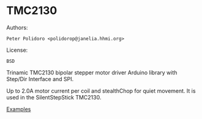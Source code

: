 # TMC2130

Authors:

    Peter Polidoro <polidorop@janelia.hhmi.org>

License:

    BSD


Trinamic TMC2130 bipolar stepper motor driver Arduino library with
Step/Dir Interface and SPI.

Up to 2.0A motor current per coil and stealthChop for quiet movement.
It is used in the SilentStepStick TMC2130.

[Examples](./examples)


